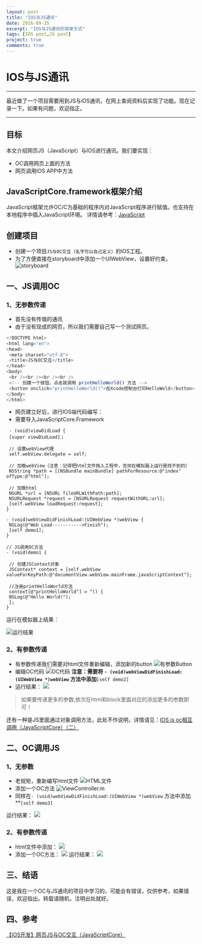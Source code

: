 ```yaml
---
layout: post
title: "IOS与JS通讯"
date: 2016-09-25
excerpt: "IOS与JS通讯的简单方式"
tags: [IOS post,JS post]
project: true
comments: true
---
```


# IOS与JS通讯

---

最近做了一个项目需要用到JS与iOS通讯，在网上查阅资料后实现了功能。现在记录一下。如果有问题，欢迎指正。

---

## 目标

本文介绍网页JS（JavaScript）与IOS进行通讯。我们要实现：

* OC调用网页上面的方法 
* 网页调用IOS APP中方法

## JavaScriptCore.framework框架介绍

JavaScript框架允许OC\/C为基础的程序内对JavaScript程序进行赋值。也支持在本地程序中插入JavaScript环境。
详情请参考：[JavaScript](https://developer.apple.com/reference/javascriptcore)

## 创建项目

* 创建一个项目`JS与OC交互（名字可以自己定义）`的IOS工程。
* 为了方便直接在storyboard中添加一个UIWebView，设置好约束。
  ![storyboard](../assets/img/2016-09-25-IOS与OC通讯/Snip20160925_9.png)

## 一、JS调用OC

### 1、无参数传递

* 首先没有传值的通讯
* 由于没有现成的网页，所以我们需要自己写一个测试网页。

```js
<!DOCTYPE html>
<html lang="en">
<head>
 <meta charset="utf-8">
 <title>JS与OC交互</title>
</head>
<body>
 <br /><br /><br /><br />
 <!-- 创建一个按钮，点击就调用 printHelloWorld() 方法 -->
 <button onclick="printHelloWorld()">在Xcode控制台打印HelloWold</button>
</body>
</html>

```

* 网页建立好后，进行IOS端代码编写：
* 需要导入JavaScriptCore.Framework

```objc
 - (void)viewDidLoad {
 [super viewDidLoad]；

 // 设置webView代理 
 self.webView.delegate = self;

 // 加载webView（注意：记得把html文件拖入工程中，否则在模拟器上运行是找不到的）
 NSString *path = [[NSBundle mainBundle] pathForResource:@"index" ofType:@"html"];

 // 加载html
 NSURL *url = [NSURL fileURLWithPath:path];
 NSURLRequest *request = [NSURLRequest requestWithURL:url];
 [self.webView loadRequest:request];
}

- (void)webViewDidFinishLoad:(UIWebView *)webView {
 NSLog(@"Web Load----------->Finish");
 [self demo1];
}

// JS调用OC方法
- (void)demo1 {

 // 创建JSContext对象
 JSContext* context = [self.webView valueForKeyPath:@"documentView.webView.mainFrame.javaScriptContext"];

 //注册printHelloWorld方法
 context[@"printHelloWorld"] = ^() {
 NSLog(@"Hello World!");
 };
}
```

运行在模拟器上结果：

![运行结果](../assets/img/2016-09-25-IOS与OC通讯/Snip20160925_10.png)

### 2、有参数传递

* 有参数传递我们需要对html文件重新编辑，添加新的button
  ![有参数Button](../assets/img/2016-09-25-IOS与OC通讯/Snip20160925_11.png)
* 编辑OC代码
  ![OC代码](../assets/img/2016-09-25-IOS与OC通讯/Snip20160925_13.png)
  **注意：需要将  **`- (void)webViewDidFinishLoad:(UIWebView *)webView`** 方法中添加**`[self demo2]`
* 运行结果：
  ![](../assets/img/2016-09-25-IOS与OC通讯/Snip20160925_12.png)

> 如果要传递更多的参数,依次在html和block里面对应的添加更多的参数即可！

还有一种是JS里面通过对象调用方法，此处不作说明，详情请见：[IOS js oc相互调用（JavaScriptCore）（二）](http://blog.csdn.net/lwjok2007/article/details/47058795)

## 二、OC调用JS

### 1、无参数

* 老规矩，重新编写html文件
  ![HTML文件](../assets/img/2016-09-25-IOS与OC通讯/Snip20160925_14.png)
* 添加一个OC方法
  ![ViewController.m](../assets/img/2016-09-25-IOS与OC通讯/Snip20160925_15.png)
* 同样在`- (void)webViewDidFinishLoad:(UIWebView *)webView` 方法中添加\*\*`[self demo3]`

运行结果：
![](../assets/img/2016-09-25-IOS与OC通讯/Snip20160925_17.png)

### 2、有参数传递

* html文件中添加：
  ![](../assets/img/2016-09-25-IOS与OC通讯/Snip20160925_18.png)
* 添加一个OC方法：
  ![](../assets/img/2016-09-25-IOS与OC通讯/Snip20160925_20.png)
  运行结果：
  ![](../assets/img/2016-09-25-IOS与OC通讯/nip20160925_22.png)

## 三、结语

这是我在一个OC与JS通讯的项目中学习的，可能会有错误，仅供参考，如果错误，欢迎指出。转载请随机，注明出处就好。

## 四、参考

[【iOS开发】网页JS与OC交互（JavaScriptCore）](http://www.jianshu.com/p/12c77d85b295)

